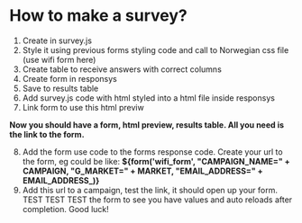 # How to make a survey?

1. Create in survey.js
2. Style it using previous forms styling code and call to Norwegian css file (use wifi form here)
3. Create table to receive answers with correct columns
4. Create form in responsys
5. Save to results table
6. Add survey.js code with html styled into a html file inside responsys
7. Link form to use this html previw

**Now you should have a form, html preview, results table. All you need is the link to the form.**

8. Add the form use code to the forms response code. Create your url to the form, eg could be like:
**${form('wifi_form', "CAMPAIGN_NAME=" + CAMPAIGN, "G_MARKET=" + MARKET, "EMAIL_ADDRESS=" + EMAIL_ADDRESS_)}**
9. Add this url to a campaign, test the link, it should open up your form. TEST TEST TEST the form to see you have values and auto reloads after completion. Good luck!
